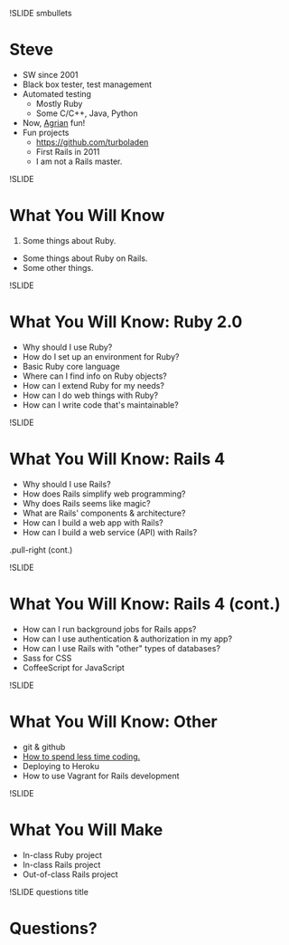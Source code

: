 !SLIDE smbullets
# Steve

* SW since 2001
* Black box tester, test management
* Automated testing
    * Mostly Ruby
    * Some C/C++, Java, Python
* Now, [Agrian](http://agrian.com) fun!
* Fun projects
    * https://github.com/turboladen
    * First Rails in 2011
    * I am not a Rails master.


!SLIDE
# What You Will Know

1. Some things about Ruby.
+ Some things about Ruby on Rails.
+ Some other things.

!SLIDE
# What You Will Know: Ruby 2.0

* Why should I use Ruby?
* How do I set up an environment for Ruby?
* Basic Ruby core language
* Where can I find info on Ruby objects?
* How can I extend Ruby for my needs?
* How can I do web things with Ruby?
* How can I write code that's maintainable?

!SLIDE
# What You Will Know: Rails 4

* Why should I use Rails?
* How does Rails simplify web programming?
* Why does Rails seems like magic?
* What are Rails' components & architecture?
* How can I build a web app with Rails?
* How can I build a web service (API) with Rails?

.pull-right (cont.)

!SLIDE
# What You Will Know: Rails 4 (cont.)

* How can I run background jobs for Rails apps?
* How can I use authentication & authorization in my app?
* How can I use Rails with "other" types of databases?
* Sass for CSS
* CoffeeScript for JavaScript


!SLIDE
# What You Will Know: Other

* git & github
* [How to spend less time coding.](http://www.rubyrags.com/products/9)
* Deploying to Heroku
* How to use Vagrant for Rails development

!SLIDE
# What You Will Make

* In-class Ruby project
* In-class Rails project
* Out-of-class Rails project


!SLIDE questions title
# Questions?

